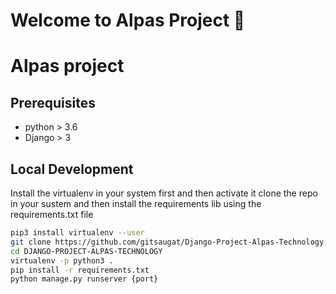 # Welcome to Alpas Project 👋

# Alpas project

## Prerequisites

- python > 3.6
- Django > 3

## Local Development

Install the virtualenv in your system first and then activate it
clone the repo in your sustem and then install the requirements lib using
the requirements.txt file

```sh
pip3 install virtualenv --user
git clone https://github.com/gitsaugat/Django-Project-Alpas-Technology.git
cd DJANGO-PROJECT-ALPAS-TECHNOLOGY
virtualenv -p python3 .
pip install -r requirements.txt
python manage.py runserver {port}
```
